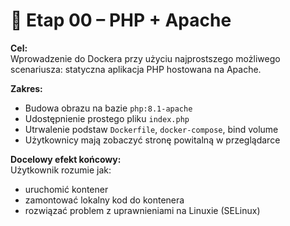 # 🎯 Etap 00 – PHP + Apache

**Cel:**  
Wprowadzenie do Dockera przy użyciu najprostszego możliwego scenariusza: statyczna aplikacja PHP hostowana na Apache.

**Zakres:**  
- Budowa obrazu na bazie `php:8.1-apache`
- Udostępnienie prostego pliku `index.php`
- Utrwalenie podstaw `Dockerfile`, `docker-compose`, bind volume
- Użytkownicy mają zobaczyć stronę powitalną w przeglądarce

**Docelowy efekt końcowy:**  
Użytkownik rozumie jak:
- uruchomić kontener
- zamontować lokalny kod do kontenera
- rozwiązać problem z uprawnieniami na Linuxie (SELinux)
